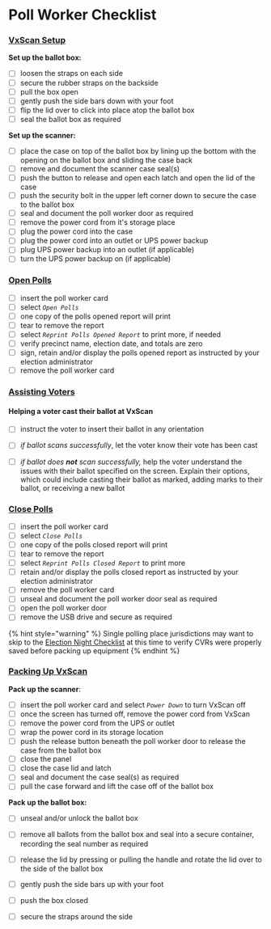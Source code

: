 # Poll Worker Checklist

### [VxScan Setup](checklist.md#vxscan-setup)

**Set up the ballot box:**

* [ ] loosen the straps on each side
* [ ] secure the rubber straps on the backside
* [ ] pull the box open
* [ ] gently push the side bars down with your foot
* [ ] flip the lid over to click into place atop the ballot box
* [ ] seal the ballot box as required

**Set up the scanner:**

* [ ] place the case on top of the ballot box by lining up the bottom with the opening on the ballot box and sliding the case back
* [ ] remove and document the scanner case seal(s)
* [ ] push the button to release and open each latch and open the lid of the case
* [ ] push the security bolt in the upper left corner down to secure the case to the ballot box
* [ ] seal and document the poll worker door as required
* [ ] remove the power cord from it's storage place
* [ ] plug the power cord into the case
* [ ] plug the power cord into an outlet or UPS power backup
* [ ] plug UPS power backup into an outlet (if applicable)
* [ ] turn the UPS power backup on (if applicable)

### [Open Polls](../election-day-guides/opening-polls.md)

* [ ] insert the poll worker card
* [ ] select _`Open Polls`_
* [ ] one copy of the polls opened report will print
* [ ] tear to remove the report
* [ ] select _`Reprint Polls Opened Report`_ to print more, if needed
* [ ] verify precinct name, election date, and totals are zero
* [ ] sign, retain and/or display the polls opened report as instructed by your election administrator
* [ ] remove the poll worker card

### [Assisting Voters](checklist.md#assisting-voters)

#### **Helping a voter cast their ballot at VxScan**

* [ ] instruct the voter to insert their ballot in any orientation
* [ ] _if ballot scans successfully_, let the voter know their vote has been cast
* [ ] _if ballot does **not** scan successfully,_ help the voter understand the issues with their ballot specified on the screen. Explain their options, which could include casting their ballot as marked, adding marks to their ballot, or receiving a new ballot



### [Close Polls](checklist.md#close-polls)

* [ ] insert the poll worker card
* [ ] select _`Close Polls`_
* [ ] one copy of the polls closed report will print
* [ ] tear to remove the report
* [ ] select _`Reprint Polls Closed Report`_ to print more
* [ ] retain and/or display the polls closed report as instructed by your election administrator
* [ ] remove the poll worker card
* [ ] unseal and document the poll worker door seal as required
* [ ] open the poll worker door
* [ ] remove the USB drive and secure as required

{% hint style="warning" %}
Single polling place jurisdictions may want to skip to the [Election Night Checklist](election-night-checklist.md) at this time to verify CVRs were properly saved before packing up equipment
{% endhint %}

### [Packing Up VxScan](checklist.md#packing-up-vxscan)

**Pack up the scanner**:

* [ ] insert the poll worker card and select _`Power Down`_ to turn VxScan off
* [ ] once the screen has turned off, remove the power cord from VxScan
* [ ] remove the power cord from the UPS or outlet
* [ ] wrap the power cord in its storage location
* [ ] push the release button beneath the poll worker door to release the case from the ballot box
* [ ] close the panel
* [ ] close the case lid and latch
* [ ] seal and document the case seal(s) as required
* [ ] pull the case forward and lift the case off of the ballot box

**Pack up the ballot box:**

* [ ] unseal and/or unlock the ballot box&#x20;
* [ ] remove all ballots from the ballot box and seal into a secure container, recording the seal number as required
* [ ] release the lid by pressing or pulling the handle and rotate the lid over to the side of the ballot box
* [ ] gently push the side bars up with your foot
* [ ] push the box closed
* [ ] secure the straps around the side

